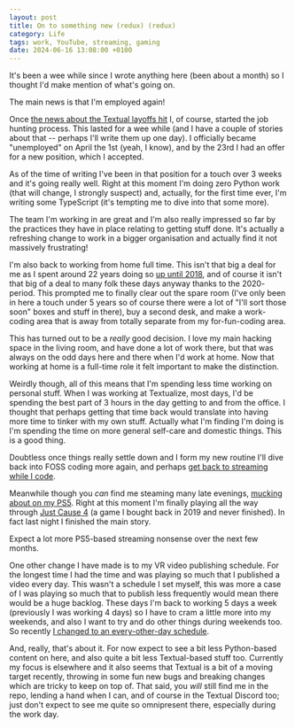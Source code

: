 ```yaml
---
layout: post
title: On to something new (redux) (redux)
category: Life
tags: work, YouTube, streaming, gaming
date: 2024-06-16 13:08:00 +0100
---
```


It's been a wee while since I wrote anything here (been about a month) so I
thought I'd make mention of what's going on.

The main news is that I'm employed again!

Once [the news about the Textual layoffs
hit](/2024/03/28/goodbye-textualize.html) I, of course, started the job
hunting process. This lasted for a wee while (and I have a couple of stories
about that -- perhaps I'll write them up one day). I officially became
"unemployed" on April the 1st (yeah, I know), and by the 23rd I had an offer
for a new position, which I accepted.

As of the time of writing I've been in that position for a touch over 3
weeks and it's going really well. Right at this moment I'm doing zero Python
work (that will change, I strongly suspect) and, actually, for the first
time ever, I'm writing some TypeScript (it's tempting me to dive into that
some more).

The team I'm working in are great and I'm also really impressed so far by
the practices they have in place relating to getting stuff done. It's
actually a refreshing change to work in a bigger organisation and actually
find it not massively frustrating!

I'm also back to working from home full time. This isn't that big a deal for
me as I spent around 22 years doing so [up until
2018](2017/12/12/on_to_something_new.html), and of course it isn't that big
of a deal to many folk these days anyway thanks to the 2020- period. This
prompted me to finally clear out the spare room (I've only been in here a
touch under 5 years so of course there were a lot of "I'll sort those soon"
boxes and stuff in there), buy a second desk, and make a work-coding area
that is away from totally separate from my for-fun-coding area.

This has turned out to be a *really* good decision. I love my main hacking
space in the living room, and have done a lot of work there, but that was
always on the odd days here and there when I'd work at home. Now that
working at home is a full-time role it felt important to make the
distinction.

Weirdly though, all of this means that I'm spending less time working on
personal stuff. When I was working at Textualize, most days, I'd be spending
the best part of 3 hours in the day getting to and from the office. I
thought that perhaps getting that time back would translate into having more
time to tinker with my own stuff. Actually what I'm finding I'm doing is I'm
spending the time on more general self-care and domestic things. This is a
good thing.

Doubtless once things really settle down and I form my new routine I'll dive
back into FOSS coding more again, and perhaps [get back to streaming while I
code](https://www.youtube.com/@davep-codes).

Meanwhile though you *can* find me steaming many late evenings, [mucking
about on my PS5](https://www.youtube.com/@DavePearson/streams). Right at
this moment I'm finally playing all the way through [Just Cause
4](https://www.youtube.com/playlist?list=PLUY2FpMDyORBz0_ubHoJKT9xe3pvCTbRh)
(a game I bought back in 2019 and never finished). In fact last night I
finished the main story.

Expect a lot more PS5-based streaming nonsense over the next few months.

One other change I have made is to my VR video publishing schedule. For the
longest time I had the time and was playing so much that I published a video
every day. This wasn't a schedule I set myself, this was more a case of I
was playing so much that to publish less frequently would mean there would
be a huge backlog. These days I'm back to working 5 days a week (previously
I was working 4 days) so I have to cram a little more into my weekends, and
also I want to try and do other things during weekends too. So recently [I
changed to an every-other-day
schedule](https://www.youtube.com/watch?v=eHko0fDZm7I).

And, really, that's about it. For now expect to see a bit less Python-based
content on here, and also quite a bit less Textual-based stuff too.
Currently my focus is elsewhere and it also seems that Textual is a bit of a
moving target recently, throwing in some fun new bugs and breaking changes
which are tricky to keep on top of. That said, you *will* still find me in
the repo, lending a hand when I can, and of course in the Textual Discord
too; just don't expect to see me quite so omnipresent there, especially
during the work day.

[//]: # (2024-06-16-on-to-something-new-redux-redux.md ends here)
